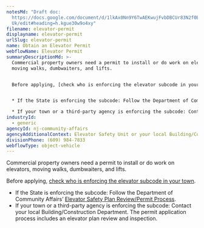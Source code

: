```yaml
---
notesMd: "Draft doc:
  https://docs.google.com/document/d/1lkAx0Nn9Y6TwAEKwujFvbDBCUr83N2f0Bl0gDuWgr\
  Uk/edit#heading=h.kgue30w9o4xy"
filename: elevator-permit
displayname: elevator-permit
urlSlug: elevator-permit
name: Obtain an Elevator Permit
webflowName: Elevator Permit
summaryDescriptionMd: >-
  Commercial property owners need a permit to install or do work on elevators,
  moving walks, dumbwaiters, and lifts. 


  Before applying, [check who is enforcing the elevator subcode in your town](https://www.nj.gov/dca/codes/publications/pdf_elevator/elvr_sub_jur.pdf). 


  * If the State is enforcing the subcode: Follow the Department of Community Affairs’ [Elevator Safety Plan Review/Permit Process](https://www.nj.gov/dca/codes/publications/pdf_elevator/elvr_safe_pr_perm_pro.pdf). 

  * If your town or a third-party agency is enforcing the subcode: Contact your local Building/Construction Department. The permit application process includes an elevator plan review and inspection.
industryId:
  - generic
agencyId: nj-community-affairs
agencyAdditionalContext: Elevator Safety Unit or your local Building/Construction Department
divisionPhone: (609) 984-7833
webflowType: object-vehicle
---
```

Commercial property owners need a permit to install or do work on elevators, moving walks, dumbwaiters, and lifts. 

Before applying, [check who is enforcing the elevator subcode in your town](https://www.nj.gov/dca/codes/publications/pdf_elevator/elvr_sub_jur.pdf). 

* If the State is enforcing the subcode: Follow the Department of Community Affairs’ [Elevator Safety Plan Review/Permit Process](https://www.nj.gov/dca/codes/publications/pdf_elevator/elvr_safe_pr_perm_pro.pdf). 
* If your town or a third-party agency is enforcing the subcode: Contact your local Building/Construction Department. The permit application process includes an elevator plan review and inspection.